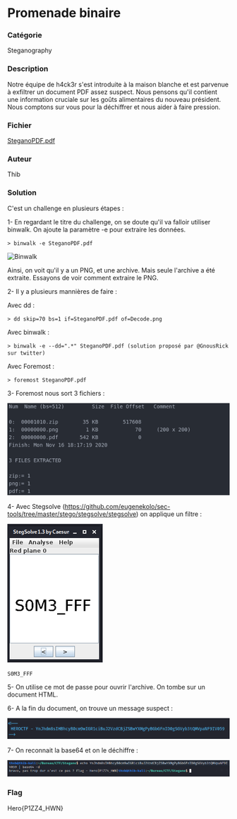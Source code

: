 # Promenade binaire

### Catégorie

Steganography

### Description

Notre équipe de h4ck3r s'est introduite à la maison blanche et est parvenue à exfiltrer un document PDF assez suspect. Nous pensons qu'il contient une information cruciale sur les goûts alimentaires du nouveau président. Nous comptons sur vous pour la déchiffrer et nous aider à faire pression.
### Fichier

[SteganoPDF.pdf](Steganography/PromenadeBinaire/SteganoPDF.pdf)

### Auteur

Thib

### Solution

C'est un challenge en plusieurs étapes : 

1- En regardant le titre du challenge, on se doute qu'il va falloir utiliser binwalk. On ajoute la paramètre -e pour extraire les données.
```
> binwalk -e SteganoPDF.pdf
```
![Binwalk](/data/binwalk.png) 

Ainsi, on voit qu'il y a un PNG, et une archive. Mais seule l'archive a été extraite. Essayons de voir comment extraire le PNG.

2- Il y a plusieurs mannières de faire : 

Avec dd :
```
> dd skip=70 bs=1 if=SteganoPDF.pdf of=Decode.png
```
Avec binwalk :
```
> binwalk -e --dd=".*" SteganoPDF.pdf (solution proposé par @GnousRick sur twitter)
```
Avec Foremost :
```
> foremost SteganoPDF.pdf
```

3- Foremost nous sort 3 fichiers : 

![Foremost](Steganography/PromenadeBinaire/data/foremost_extract.png)

4- Avec Stegsolve (https://github.com/eugenekolo/sec-tools/tree/master/stego/stegsolve/stegsolve) on applique un filtre : 

![Stegsolve](Steganography/PromenadeBinaire/data/stegsolve.png)

```
S0M3_FFF
```

5- On utilise ce mot de passe pour ouvrir l'archive. On tombe sur un document HTML.

6- A la fin du document, on trouve un message suspect :

![B64](Steganography/PromenadeBinaire/data/b64.png)

7- On reconnait la base64 et on le déchiffre :

![Flag](Steganography/PromenadeBinaire/data/flag.png)


### Flag

Hero{P1ZZ4_HWN}
